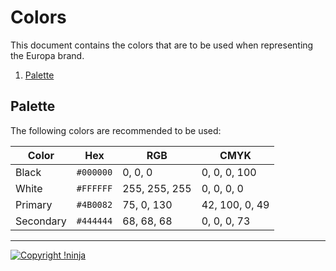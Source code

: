 # Colors

This document contains the colors that are to be used when representing the Europa brand.

1. [Palette](https://github.com/NotNinja/europa-branding/tree/master/docs%2Fcolors.md#palette)

## Palette

The following colors are recommended to be used:

| Color | Hex | RGB | CMYK |
| ----- | --- | --- | ---- |
| Black | `#000000` | 0, 0, 0 | 0, 0, 0, 100 |
| White | `#FFFFFF` | 255, 255, 255 | 0, 0, 0, 0 |
| Primary | `#4B0082` | 75, 0, 130 | 42, 100, 0, 49 |
| Secondary | `#444444` | 68, 68, 68 | 0, 0, 0, 73 |

---

[![Copyright !ninja](https://cdn.rawgit.com/NotNinja/branding/master/assets/copyright/base/not-ninja-copyright-372x50.png)](https://not.ninja)

